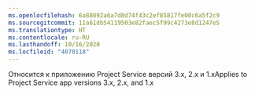 ```yaml
---
ms.openlocfilehash: 6a88092a6a7d8d74f43c2ef85817fe00c6a5f2c9
ms.sourcegitcommit: 11a61db54119503e82faec5f99c4273e8d1247e5
ms.translationtype: HT
ms.contentlocale: ru-RU
ms.lasthandoff: 10/16/2020
ms.locfileid: "4070118"
---
```

<span data-ttu-id="7ffeb-101">Относится к приложению Project Service версий 3.x, 2.x и 1.x</span><span class="sxs-lookup"><span data-stu-id="7ffeb-101">Applies to Project Service app versions 3.x, 2.x, and 1.x</span></span>
